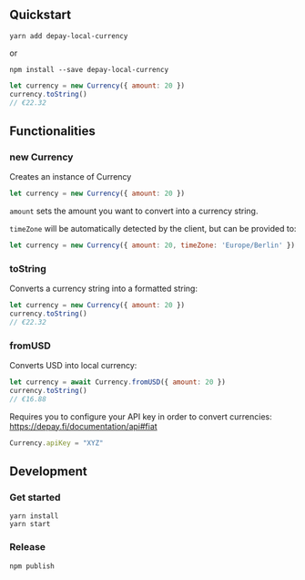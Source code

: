 ## Quickstart

```
yarn add depay-local-currency
```

or 

```
npm install --save depay-local-currency
```

```javascript
let currency = new Currency({ amount: 20 })
currency.toString()
// €22.32
```

## Functionalities

### new Currency

Creates an instance of Currency

```javascript
let currency = new Currency({ amount: 20 })
```

`amount` sets the amount you want to convert into a currency string.

`timeZone` will be automatically detected by the client, but can be provided to:

```javascript
let currency = new Currency({ amount: 20, timeZone: 'Europe/Berlin' })
```

### toString

Converts a currency string into a formatted string:

```javascript
let currency = new Currency({ amount: 20 })
currency.toString()
// €22.32
```

### fromUSD

Converts USD into local currency:

```javascript
let currency = await Currency.fromUSD({ amount: 20 })
currency.toString()
// €16.88
```

Requires you to configure your API key in order to convert currencies: https://depay.fi/documentation/api#fiat

```javascript
Currency.apiKey = "XYZ"
```

## Development

### Get started

```
yarn install
yarn start
```

### Release

```
npm publish
```
